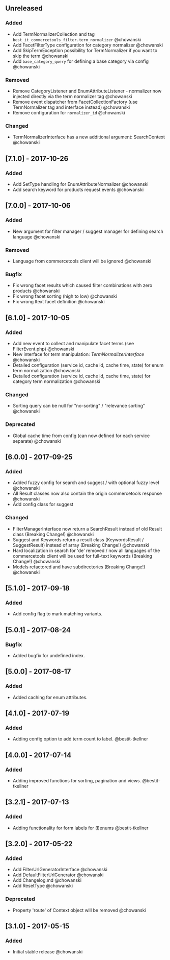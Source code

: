 ## Unreleased
### Added
- Add TermNormalizerCollection and tag `best_it_commercetools_filter.term_normalizer` @chowanski
- Add FacetFilterType configuration for category normalizer @chowanski
- Add SkipTermException possibility for TermNormalizer if you want to skip the term @chowanski
- Add `base_category_query` for defining a base category via config @chowanski

### Removed
- Remove CategoryListener and EnumAttributeListener - normalizer now injected directly via the term normalizer tag @chowanski
- Remove event dispatcher from FacetCollectionFactory (use TermNormalizer tag and interface instead) @chowanski
- Remove configuration for `normalizer_id` @chowanski

### Changed
- TermNormalizerInterface has a new additional argument: SearchContext @chowanski

## [7.1.0] - 2017-10-26
### Added
- Add SetType handling for EnumAttributeNormalizer @chowanski
- Add search keyword for products request events @chowanski

## [7.0.0] - 2017-10-06
### Added
- New argument for filter manager / suggest manager for defining search language @chowanski

### Removed
- Language from commercetools client will be ignored @chowanski

### Bugfix
- Fix wrong facet results which caused filter combinations with zero products @chowanski
- Fix wrong facet sorting (high to low) @chowanski
- Fix wrong ltext facet definition @chowanski

## [6.1.0] - 2017-10-05
### Added
- Add new event to collect and manipulate facet terms (see FilterEvent.php) @chowanski
- New interface for term manipulation: _TermNormalizerInterface_ @chowanski
- Detailed configuration (service id, cache id, cache time, state) for enum term normalization @chowanski
- Detailed configuration (service id, cache id, cache time, state) for category term normalization @chowanski

### Changed
- Sorting query can be null for "no-sorting" / "relevance sorting" @chowanski

### Deprecated
- Global cache time from config (can now defined for each service separate) @chowanski

## [6.0.0] - 2017-09-25
### Added
- Added fuzzy config for search and suggest / with optional fuzzy level @chowanski
- All Result classes now also contain the origin commercetools response @chowanski
- Add config class for suggest

### Changed
- FilterManagerInterface now return a SearchResult instead of old Result class (Breaking Change!) @chowanski
- Suggest and Keywords return a result class (KeywordsResult / SuggestResult) instead of array (Breaking Change!) @chowanski
- Hard localization in search for 'de' removed / now all languages of the commercetools client will be used for full-text keywords (Breaking Change!) @chowanski
- Models refactored and have subdirectories (Breaking Change!) @chowanski

## [5.1.0] - 2017-09-18
### Added
- Add config flag to mark matching variants.

## [5.0.1] - 2017-08-24
### Bugfix
- Added bugfix for undefined index.

## [5.0.0] - 2017-08-17
### Added
- Added caching for enum attributes.

## [4.1.0] - 2017-07-19
### Added
- Adding config option to add term count to label. @bestit-tkellner

## [4.0.0] - 2017-07-14
### Added
- Adding improved functions for sorting, pagination and views. @bestit-tkellner

## [3.2.1] - 2017-07-13
### Added
- Adding functionality for form labels for (l)enums @bestit-tkellner

## [3.2.0] - 2017-05-22
### Added
- Add FilterUrlGeneratorInterface @chowanski
- Add DefaultFilterUrlGenerator @chowanski
- Add Changelog.md @chowanski
- Add ResetType @chowanski

### Deprecated
- Property 'route' of Context object will be removed @chowanski

## [3.1.0] - 2017-05-15
### Added
- Initial stable release @chowanski